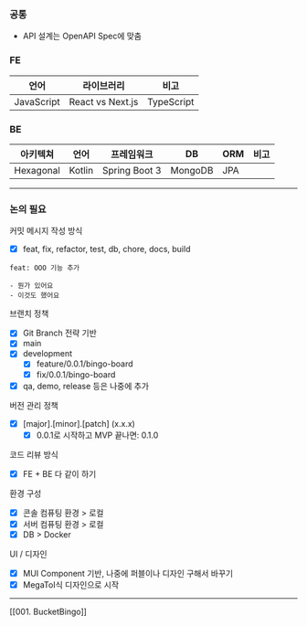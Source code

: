 ### 공통
- API 설계는 OpenAPI Spec에 맞춤

### FE
| 언어       | 라이브러리          | 비고 |
| ---------- | ------------------- | ---- |
| JavaScript | React vs Next.js | TypeScript     |

### BE
| 아키텍쳐  | 언어   | 프레임워크    | DB      | ORM | 비고 |
| --------- | ------ | ------------- | ------- | --- | ---- |
| Hexagonal | Kotlin | Spring Boot 3 | MongoDB | JPA |      |

---
### 논의 필요
커밋 메시지 작성 방식
- [x] feat, fix, refactor, test, db, chore, docs, build
```
feat: OOO 기능 추가

- 뭔가 있어요
- 이것도 했어요
```

브랜치 정책
- [x] Git Branch 전략 기반
- [x] main
- [x] development
	- [x] feature/0.0.1/bingo-board
	- [x] fix/0.0.1/bingo-board
- [x] qa, demo, release 등은 나중에 추가

버전 관리 정책
- [x] [major].[minor].[patch] (x.x.x)
	- [x] 0.0.1로 시작하고 MVP 끝나면: 0.1.0

코드 리뷰 방식
- [x] FE + BE 다 같이 하기

환경 구성
- [x] 콘솔 컴퓨팅 환경 > 로컬
- [x] 서버 컴퓨팅 환경 > 로컬
- [x] DB > Docker

UI / 디자인
- [x] MUI Component 기반, 나중에 퍼블이나 디자인 구해서 바꾸기
- [x] MegaToI식 디자인으로 시작

---
[[001. BucketBingo]]